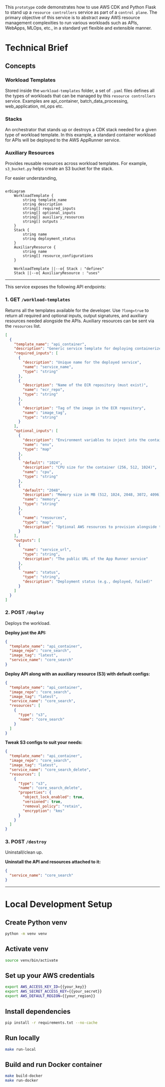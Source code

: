 This `prototype` code demonstrates how to use AWS CDK and Python Flask to stand up a `resource controllers` service as part of a `control plane`. The primary objective of this service is to abstract away AWS resource management complexities to run various workloads such as APIs, WebApps, MLOps, etc., in a standard yet flexible and extensible manner.

# Technical Brief

## Concepts

### Workload Templates

Stored inside the `workload-templates` folder, a set of `.yaml` files defines all the types of workloads that can be managed by this `resource controllers` service. Examples are api_container, batch_data_processing, web_application, ml_ops etc.

### Stacks

An orchestrator that stands up or destroys a CDK stack needed for a given type of workload template. In this example, a standard container workload for APIs will be deployed to the AWS AppRunner service.

### Auxiliary Resources

Provides reusable resources across workload templates. For example, `s3_bucket.py` helps create an S3 bucket for the stack.

For easier understanding,

```mermaid

erDiagram
    WorkloadTemplate {
        string template_name
        string description
        string[] required_inputs
        string[] optional_inputs
        string[] auxiliary_resources
        string[] outputs
    }
    Stack {
        string name
        string deployment_status
    }
    AuxiliaryResource {
        string name
        string[] resource_configurations
    }

    WorkloadTemplate ||--o{ Stack : "defines"
    Stack ||--o{ AuxiliaryResource : "uses"
```

---

This service exposes the following API endpoints:

### 1. GET `/workload-templates`

Returns all the templates available for the developer. Use `?long=true` to return all required and optional inputs, output signatures, and auxiliary resources needed alongside the APIs. Auxiliary resources can be sent via the `resources` list.

```json
[
  {
    "template_name": "api_container",
    "description": "Generic service template for deploying containerized API workloads to AWS App Runner. Works with any image from ECR. Requires a service name, image URI, and optional environment variables.",
    "required_inputs": [
      {
        "description": "Unique name for the deployed service",
        "name": "service_name",
        "type": "string"
      },
      {
        "description": "Name of the ECR repository (must exist)",
        "name": "ecr_repo",
        "type": "string"
      },
      {
        "description": "Tag of the image in the ECR repository",
        "name": "image_tag",
        "type": "string"
      }
    ],
    "optional_inputs": [
      {
        "description": "Environment variables to inject into the container (key-value pairs)",
        "name": "env",
        "type": "map"
      },
      {
        "default": "1024",
        "description": "CPU size for the container (256, 512, 1024)",
        "name": "cpu",
        "type": "string"
      },
      {
        "default": "2048",
        "description": "Memory size in MB (512, 1024, 2048, 3072, 4096)",
        "name": "memory",
        "type": "string"
      },
      {
        "name": "resources",
        "type": "map",
        "description": "Optional AWS resources to provision alongside the App Runner service. Each resource supports a list of entries, where each entry may include:\n  - name: logical name for the resource (used in outputs, environment, etc.)\n  - properties: (optional) map of AWS-specific configuration\n"
      }
    ],
    "outputs": [
      {
        "name": "service_url",
        "type": "string",
        "description": "The public URL of the App Runner service"
      },
      {
        "name": "status",
        "type": "string",
        "description": "Deployment status (e.g., deployed, failed)"
      }
    ]
  }
]
```

### 2. POST `/deploy`

Deploys the workload.

**Deploy just the API:**

```json
{
  "template_name": "api_container",
  "image_repo": "core_search",
  "image_tag": "latest",
  "service_name": "core_search"
}
```

**Deploy API along with an auxiliary resource (S3) with default configs:**

```json
{
  "template_name": "api_container",
  "image_repo": "core_search",
  "image_tag": "latest",
  "service_name": "core_search",
  "resources": [
    {
      "type": "s3",
      "name": "core_search"
    }
  ]
}
```

**Tweak S3 configs to suit your needs:**

```json
{
  "template_name": "api_container",
  "image_repo": "core_search",
  "image_tag": "latest",
  "service_name": "core_search_delete",
  "resources": [
    {
      "type": "s3",
      "name": "core_search_delete",
      "properties": {
        "object_lock_enabled": true,
        "versioned": true,
        "removal_policy": "retain",
        "encryption": "kms"
      }
    }
  ]
}
```

### 3. POST `/destroy`

Uninstall/clean up.

**Uninstall the API and resources attached to it:**

```json
{
  "service_name": "core_search"
}
```

---

# Local Development Setup

## Create Python venv

```sh
python -m venv venv
```

## Activate venv

```sh
source venv/bin/activate
```

## Set up your AWS credentials

```sh
export AWS_ACCESS_KEY_ID={{your_key}}
export AWS_SECRET_ACCESS_KEY={{your_secret}}
export AWS_DEFAULT_REGION={{your_region}}
```

## Install dependencies

```sh
pip install -r requirements.txt --no-cache
```

## Run locally

```sh
make run-local
```

## Build and run Docker container

```sh
make build-docker
make run-docker
```
